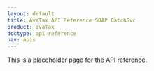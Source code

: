 ```yaml
---
layout: default
title: AvaTax API Reference SOAP BatchSvc
product: avaTax
doctype: api-reference
nav: apis
---
```


This is a placeholder page for the API reference.
